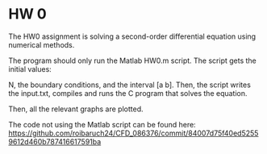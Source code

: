 # HW 0
The HW0 assignment is solving a second-order differential equation using numerical methods.

The program should only run the Matlab HW0.m script. The script gets the initial values: 

N, the boundary conditions, and the interval [a b]. Then, the script writes the input.txt, compiles and runs the C program that solves the equation.

Then, all the relevant graphs are plotted.

The code not using the Matlab script can be found here: https://github.com/roibaruch24/CFD_086376/commit/84007d75f40ed52559612d460b787416617591ba
